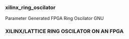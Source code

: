 ### xilinx_ring_oscilator
Parameter Generated FPGA Ring Oscilator GNU
### XILINX/LATTICE RING OSCILATOR ON AN FPGA 
